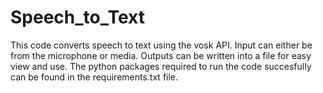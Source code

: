 # Speech_to_Text
This code converts speech to text using the vosk API. Input can either be from the microphone or media. Outputs can be written into a file for easy view and use. The python packages required to run the code succesfully can be found in the requirements.txt file. 
